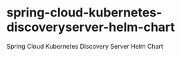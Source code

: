 # spring-cloud-kubernetes-discoveryserver-helm-chart
Spring Cloud Kubernetes Discovery Server Helm Chart
